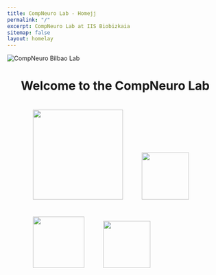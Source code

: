 ```yaml
---
title: CompNeuro Lab - Homejj
permalink: "/"
excerpt: CompNeuro Lab at IIS Biobizkaia
sitemap: false
layout: homelay
---
```


<div markdown="0" id="home-image">
    <img src="{{ site.url }}{{ site.baseurl }}/images/homepic/home_brain_3.jpg" alt="CompNeuro Bilbao Lab" />
</div>
<h1 style="text-align:center">Welcome to the CompNeuro Lab</h1>

<figure class="fourth image-center">
  <img src="{{ site.url }}{{ site.baseurl }}/images/logopic/Logo_compneuro.png" style="width: 210px; margin: 20px;">
  <img src="{{ site.url }}{{ site.baseurl }}/images/logopic/Logo_ehu.jpg" style="width: 110px; margin: 20px;">
  <img src="{{ site.url }}{{ site.baseurl }}/images/logopic/Logo_ikerbasque.png" style="width: 120px; margin: 20px;">
  <img src="{{ site.url }}{{ site.baseurl }}/images/logopic/Logo_biobizkaia.png" style="width: 110px; margin: 20px;">
</figure>


